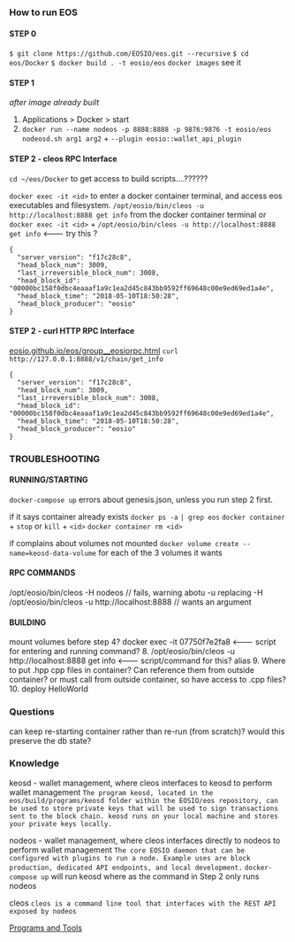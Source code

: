 ### How to run EOS
#### STEP 0
`$ git clone https://github.com/EOSIO/eos.git --recursive`
`$ cd eos/Docker`
`$ docker build . -t eosio/eos`
`docker images` see it

#### STEP 1
*after image already built*

1. Applications > Docker > start
2. `docker run --name nodeos -p 8888:8888 -p 9876:9876 -t eosio/eos nodeosd.sh arg1 arg2` + `--plugin eosio::wallet_api_plugin`

#### STEP 2 - cleos RPC Interface
`cd ~/eos/Docker` to get access to build scripts....??????

`docker exec -it <id>` to enter a docker container terminal, and access eos executables and filesystem.
`/opt/eosio/bin/cleos -u http://localhost:8888 get info` from the docker container terminal
or
 `docker exec -it <id>` + `/opt/eosio/bin/cleos -u http://localhost:8888 get info`  <--- try this ?
```
{
  "server_version": "f17c28c8",
  "head_block_num": 3009,
  "last_irreversible_block_num": 3008,
  "head_block_id": "00000bc158f0dbc4eaaaf1a9c1ea2d45c843bb9592ff69648c00e9ed69ed1a4e",
  "head_block_time": "2018-05-10T18:50:28",
  "head_block_producer": "eosio"
}
```

#### STEP 2 - curl HTTP RPC Interface
[eosio.github.io/eos/group__eosiorpc.html](https://eosio.github.io/eos/group__eosiorpc.html)
`curl http://127.0.0.1:8888/v1/chain/get_info`
```
{
  "server_version": "f17c28c8",
  "head_block_num": 3009,
  "last_irreversible_block_num": 3008,
  "head_block_id": "00000bc158f0dbc4eaaaf1a9c1ea2d45c843bb9592ff69648c00e9ed69ed1a4e",
  "head_block_time": "2018-05-10T18:50:28",
  "head_block_producer": "eosio"
}
```

### TROUBLESHOOTING
#### RUNNING/STARTING
`docker-compose up` errors about genesis.json, unless you run step 2 first.

if it says container already exists
`docker ps -a` `| grep eos`
`docker container` + `stop` or `kill` + `<id>`
`docker container rm <id>`

if complains about volumes not mounted
`docker volume create --name=keosd-data-volume` for each of the 3 volumes it wants

#### RPC COMMANDS
/opt/eosio/bin/cleos -H nodeos  // fails, warning abotu -u replacing -H
/opt/eosio/bin/cleos -u http://localhost:8888  // wants an argument

#### BUILDING
mount volumes before step 4?
docker exec -it 07750f7e2fa8 <--- script for entering and running command?
8. /opt/eosio/bin/cleos -u http://localhost:8888 get info <--- script/command for this? alias
9. Where to put .hpp cpp files in container? Can reference them from outside container? or must call from outside container, so have access to .cpp files?
10. deploy HelloWorld



### Questions
can keep re-starting container rather than re-run (from scratch)?
would this preserve the db state?

### Knowledge
keosd - wallet management, where cleos interfaces to keosd to perform wallet management
`The program keosd, located in the eos/build/programs/keosd folder within the EOSIO/eos repository, can be used to store private keys that will be used to sign transactions sent to the block chain. keosd runs on your local machine and stores your private keys locally.`

nodeos - wallet management, where cleos interfaces directly to nodeos to perform wallet management
`The core EOSIO daemon that can be configured with plugins to run a node. Example uses are block production, dedicated API endpoints, and local development.`
`docker-compose up` will run keosd where as the command in Step 2 only runs nodeos

cleos
`cleos is a command line tool that interfaces with the REST API exposed by nodeos`

[Programs and Tools](https://github.com/EOSIO/eos/wiki/Programs-&-Tools#nodeos)
